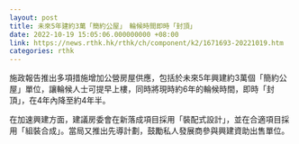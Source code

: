 ```yaml
---
layout: post
title: 未來5年建約3萬「簡約公屋」　輪候時間即時「封頂」
date: 2022-10-19 15:05:06.000000000 +08:00
link: https://news.rthk.hk/rthk/ch/component/k2/1671693-20221019.htm
categories: rthk
---
```


施政報告推出多項措施增加公營房屋供應，包括於未來5年興建約3萬個「簡約公屋」單位，讓輪候人士可提早上樓，同時將現時約6年的輪候時間，即時「封頂」，在4年內降至約4年半。

在加速興建方面，建議房委會在新落成項目採用「裝配式設計」，並在合適項目採用「組裝合成」。當局又推出先導計劃，鼓勵私人發展商參與興建資助出售單位。
